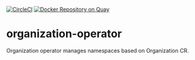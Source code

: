 <!--

    TODO:

    - Add the project to the CircleCI:
      https://circleci.com/setup-project/gh/giantswarm/REPOSITORY_NAME

    - Import RELEASE_TOKEN variable from template repository for the builds:
      https://circleci.com/gh/giantswarm/REPOSITORY_NAME/edit#env-vars

    - Change the badge (with style=shield):
      https://circleci.com/gh/giantswarm/REPOSITORY_NAME/edit#badges
      If this is a private repository token with scope `status` will be needed.

    - Run `devctl replace -i "REPOSITORY_NAME" "$(basename $(git rev-parse --show-toplevel))" *.md`
      and commit your changes.

-->
[![CircleCI](https://circleci.com/gh/giantswarm/organization-operator.svg?&style=shield)](https://circleci.com/gh/giantswarm/organization-operator) [![Docker Repository on Quay](https://quay.io/repository/giantswarm/organization-operator/status "Docker Repository on Quay")](https://quay.io/repository/giantswarm/organization-operator)

# organization-operator

Organization operator manages namespaces based on Organization CR.
